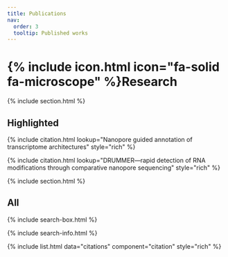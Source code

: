 ```yaml
---
title: Publications
nav:
  order: 3
  tooltip: Published works
---
```


# {% include icon.html icon="fa-solid fa-microscope" %}Research

{% include section.html %}

## Highlighted

{% include citation.html lookup="Nanopore guided annotation of transcriptome architectures" style="rich" %}

{% include citation.html lookup="DRUMMER—rapid detection of RNA modifications through comparative nanopore sequencing" style="rich" %}

{% include section.html %}

## All

{% include search-box.html %}

{% include search-info.html %}

{% include list.html data="citations" component="citation" style="rich" %}
